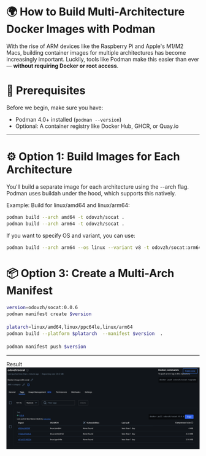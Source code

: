 # 🌍 How to Build Multi-Architecture Docker Images with Podman

With the rise of ARM devices like the Raspberry Pi and Apple's M1/M2 Macs, building container images for multiple architectures has become increasingly important. Luckily, tools like Podman make this easier than ever — **without requiring Docker or root access**.

# 🧰 Prerequisites

Before we begin, make sure you have:

- Podman 4.0+ installed (`podman --version`)
- Optional: A container registry like Docker Hub, GHCR, or Quay.io

---

# ⚙️ Option 1: Build Images for Each Architecture

You'll build a separate image for each architecture using the --arch flag. Podman uses buildah under the hood, which supports this natively.

Example: Build for linux/amd64 and linux/arm64:

```bash
podman build --arch amd64 -t odovzh/socat .
podman build --arch arm64 -t odovzh/socat .

```

If you want to specify OS and variant, you can use:
```bash
podman build --arch arm64 --os linux --variant v8 -t odovzh/socat:arm64 .
```

# 📦 Option 3: Create a Multi-Arch Manifest

```bash
version=odovzh/socat:0.0.6
podman manifest create $version

platarch=linux/amd64,linux/ppc64le,linux/arm64
podman build --platform $platarch  --manifest $version  .

podman manifest push $version

```
---
Result
![Docker Hub](https://github.com/oleksdovz/oleks-dov.work/blob/main/how-to/media/p1-how-to-build-mutliarch-docker-images.png?raw=true)